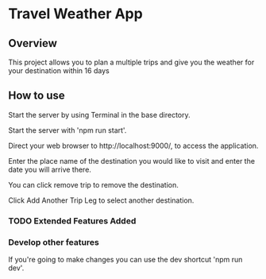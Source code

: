 # Travel Weather App

## Overview
This project allows you to plan a multiple trips and give you the weather for your destination within 16 days

## How to use
Start the server by using Terminal in the base directory.

Start the server with 'npm run start'.

Direct your web browser to http://localhost:9000/, to access the application.

Enter the place name of the destination you would like to visit and enter the date you will arrive there.

You can click remove trip to remove the destination.

Click Add Another Trip Leg to select another destination.

### TODO Extended Features Added


### Develop other features

If you're going to make changes you can use the dev shortcut 'npm run dev'.
